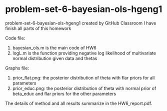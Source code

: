 # problem-set-6-bayesian-ols-hgeng1
problem-set-6-bayesian-ols-hgeng1 created by GitHub Classroom
I have finish all parts of this homework

Code file:
1. bayesian_ols.m is the main code of HW6
2. logL.m is the function providing negative log likelihood of multivariate normal distribution given data and thetas

Graphs file:
1. prior_flat.png: the posterior distribution of theta with flar priors for all parameters
2. prior_educ.png: the posterior distribution of theta with normal prior of beta_educ and flar priors for the other parameters

The details of method and all results summarize in the HW6_report.pdf.
